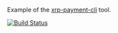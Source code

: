 Example of the [xrp-payment-cli](https://www.npmjs.com/package/xrp-payment-cli) tool.

[![Build Status](https://travis-ci.com/bnuyts/xrp-payment-cli-example.svg?branch=main)](https://travis-ci.com/bnuyts/xrp-payment-cli-example)